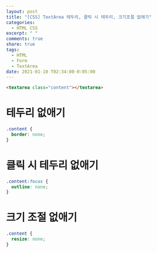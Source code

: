 ```yaml
---
layout: post
title: "[CSS] TextArea 테두리, 클릭 시 테두리, 크기조절 없애기"
categories:
  - HTML CSS
excerpt: " "
comments: true
share: true
tags:
  - HTML
  - Form
  - TextArea
date: 2021-01-10 T02:34:00-0:05:00
---
```


```html
<textarea class="content"></textarea>
```

# 테두리 없애기

```css
.content {
  border: none;
}
```

# 클릭 시 테두리 없애기

```css
.content:focus {
  outline: none;
}
```

# 크기 조절 없애기

```css
.content {
  resize: none;
}
```
